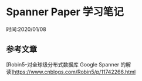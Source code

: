 # Spanner Paper 学习笔记

时间:2020/01/08



## 参考文章

[Robin5-对全球级分布式数据库 Google Spanner 的解读]https://www.cnblogs.com/Robin5/p/11742266.html